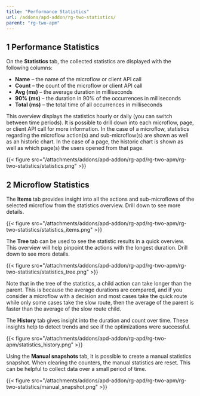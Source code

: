 ```yaml
---
title: "Performance Statistics"
url: /addons/apd-addon/rg-two-statistics/
parent: "rg-two-apm"
---
```


## 1 Performance Statistics

On the **Statistics** tab, the collected statistics are displayed with the following columns:

* **Name** – the name of the microflow or client API call
* **Count** – the count of the microflow or client API call
* **Avg (ms)** – the average duration in milliseconds
* **90% (ms)** – the duration in 90% of the occurrences in milliseconds
* **Total (ms)** – the total time of all occurrences in milliseconds

This overview displays the statistics hourly or daily (you can switch between time periods). It is possible to drill down into each microflow, page, or client API call for more information. In the case of a microflow, statistics regarding the microflow action(s) and sub-microflow(s) are shown as well as an historic chart. In the case of a page, the historic chart is shown as well as which page(s) the users opened from that page. 

{{< figure src="/attachments/addons/apd-addon/rg-apd/rg-two-apm/rg-two-statistics/statistics.png" >}}

## 2 Microflow Statistics

The **Items** tab provides insight into all the actions and sub-microflows of the selected microflow from the statistics overview. Drill down to see more details.

{{< figure src="/attachments/addons/apd-addon/rg-apd/rg-two-apm/rg-two-statistics/statistics_items.png" >}}

The **Tree** tab can be used to see the statistic results in a quick overview. This overview will help pinpoint the actions with the longest duration. Drill down to see more details.

{{< figure src="/attachments/addons/apd-addon/rg-apd/rg-two-apm/rg-two-statistics/statistics_tree.png" >}}

Note that in the tree of the statistics, a child action can take longer than the parent. This is because the average durations are compared, and if you consider a microflow with a decision and most cases take the quick route while only some cases take the slow route, then the average of the parent is faster than the average of the slow route child.

The **History** tab gives insight into the duration and count over time. These insights help to detect trends and see if the optimizations were successful. 

{{< figure src="/attachments/addons/apd-addon/rg-apd/rg-two-apm/statistics_history.png" >}}

Using the **Manual snapshots** tab, it is possible to create a manual statistics snapshot. When clearing the counters, the manual statistics are reset. This can be helpful to collect data over a small period of time.

{{< figure src="/attachments/addons/apd-addon/rg-apd/rg-two-apm/rg-two-statistics/manual_snapshot.png" >}}
